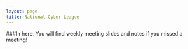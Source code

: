```yaml
---
layout: page
title: National Cyber League
---
```


###In here, You will find weekly meeting slides and notes if you missed a meeting!
